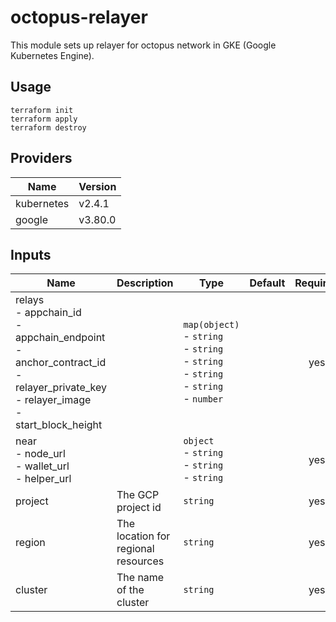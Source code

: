 # octopus-relayer

This module sets up relayer for octopus network in GKE (Google Kubernetes Engine).

## Usage

```
terraform init
terraform apply
terraform destroy
```

## Providers

| Name | Version |
|------|---------|
| kubernetes | v2.4.1 |
| google | v3.80.0 |


## Inputs

| Name | Description | Type | Default | Required |
|------|-------------|------|---------|:--------:|
| relays<br>- appchain_id<br>- appchain_endpoint<br>- anchor_contract_id<br>- relayer_private_key<br>- relayer_image<br>- start_block_height | | `map(object)`<br>- `string`<br>- `string`<br>- `string`<br>- `string`<br>- `string`<br>- `number` | | yes |
| near<br>- node_url<br>- wallet_url<br>- helper_url | | `object`<br>- `string`<br>- `string`<br>- `string` | | yes |
| project | The GCP project id | `string` | | yes |
| region | The location for regional resources | `string` | | yes |
| cluster | The name of the cluster | `string` | | yes |


